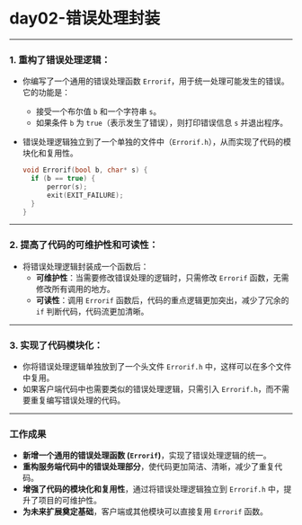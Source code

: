 # day02-错误处理封装

---

### 1. **重构了错误处理逻辑**：

- 你编写了一个通用的错误处理函数 `Errorif`，用于统一处理可能发生的错误。它的功能是：
  
  - 接受一个布尔值 `b` 和一个字符串 `s`。
  - 如果条件 `b` 为 `true`（表示发生了错误），则打印错误信息 `s` 并退出程序。

- 错误处理逻辑独立到了一个单独的文件中（`Errorif.h`），从而实现了代码的模块化和复用性。
  
  ```cpp
  void Errorif(bool b, char* s) {
    if (b == true) {
        perror(s);
        exit(EXIT_FAILURE);
    }
  }
  ```

---

### 2. **提高了代码的可维护性和可读性**：

- 将错误处理逻辑封装成一个函数后：
  - **可维护性**：当需要修改错误处理的逻辑时，只需修改 `Errorif` 函数，无需修改所有调用的地方。
  - **可读性**：调用 `Errorif` 函数后，代码的重点逻辑更加突出，减少了冗余的 `if` 判断代码，代码流更加清晰。

---

### 3. **实现了代码模块化**：

- 你将错误处理逻辑单独放到了一个头文件 `Errorif.h` 中，这样可以在多个文件中复用。
- 如果客户端代码中也需要类似的错误处理逻辑，只需引入 `Errorif.h`，而不需要重复编写错误处理的代码。

---

### 工作成果

- **新增一个通用的错误处理函数 (`Errorif`)**，实现了错误处理逻辑的统一。
- **重构服务端代码中的错误处理部分**，使代码更加简洁、清晰，减少了重复代码。
- **增强了代码的模块化和复用性**，通过将错误处理逻辑独立到 `Errorif.h` 中，提升了项目的可维护性。
- **为未来扩展奠定基础**，客户端或其他模块可以直接复用 `Errorif` 函数。
